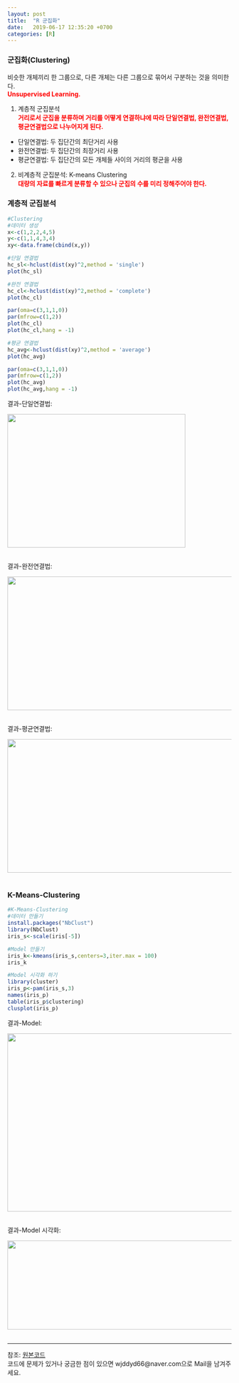 ```yaml
---
layout: post
title:  "R 군집화"
date:   2019-06-17 12:35:20 +0700
categories: [R]
---
```


###  군집화(Clustering)
비슷한 개체끼리 한 그룹으로, 다른 개체는 다른 그룹으로 묶어서 구분하는 것을 의미한다.  
<span style ="color: red">**Unsupervised Learning.**</span><br>
1. 계층적 군집분석  
<span style ="color: red">**거리로서 군집을 분류하며 거리를 어떻게 연결하냐에 따라 단일연결법, 완전연결법, 평균연결법으로 나누어지게 된다.**</span><br>
 - 단일연결법: 두 집단간의 최단거리 사용
 - 완전연결법: 두 집단간의 최장거리 사용
 - 평균연결법: 두 집단간의 모든 개체들 사이의 거리의 평균을 사용
2. 비계층적 군집분석: K-means Clustering  
<span style ="color: red">**대량의 자료를 빠르게 분류할 수 있으나 군집의 수를 미리 정해주어야 한다.**</span><br>

###  계층적 군집분석

```R
#Clustering
#데이터 생성
x<-c(1,2,2,4,5)
y<-c(1,1,4,3,4)
xy<-data.frame(cbind(x,y))

#단일 연결법
hc_sl<-hclust(dist(xy)^2,method = 'single')
plot(hc_sl)

#완전 연결법
hc_cl<-hclust(dist(xy)^2,method = 'complete')
plot(hc_cl)

par(oma=c(3,1,1,0))
par(mfrow=c(1,2))
plot(hc_cl)
plot(hc_cl,hang = -1)

#평균 연결법
hc_avg<-hclust(dist(xy)^2,method = 'average')
plot(hc_avg)

par(oma=c(3,1,1,0))
par(mfrow=c(1,2))
plot(hc_avg)
plot(hc_avg,hang = -1)


```

결과-단일연결법: 
<div><img src="https://raw.githubusercontent.com/wjddyd66/wjddyd66.github.io/master/static/img/R/Clustering-1.PNG" height="300" width="400" /></div><br>

결과-완전연결법: 
<div><img src="https://raw.githubusercontent.com/wjddyd66/wjddyd66.github.io/master/static/img/R/Clustering-2.PNG" height="300" width="600" /></div><br>

결과-평균연결법: 
<div><img src="https://raw.githubusercontent.com/wjddyd66/wjddyd66.github.io/master/static/img/R/Clustering-3.PNG" height="300" width="600" /></div><br>

###  K-Means-Clustering

```R
#K-Means-Clustering
#데이터 만들기
install.packages("NbClust")
library(NbClust)
iris_s<-scale(iris[-5])

#Model 만들기
iris_k<-kmeans(iris_s,centers=3,iter.max = 100)
iris_k

#Model 시각화 하기
library(cluster)
iris_p<-pam(iris_s,3)
names(iris_p)
table(iris_p$clustering)
clusplot(iris_p)
```

결과-Model: 
<div><img src="https://raw.githubusercontent.com/wjddyd66/wjddyd66.github.io/master/static/img/R/Clustering-4.PNG" height="400" width="600" /></div><br>

결과-Model 시각화: 
<div><img src="https://raw.githubusercontent.com/wjddyd66/wjddyd66.github.io/master/static/img/R/Clustering-5.PNG" height="200" width="600" /></div><br>

<hr>
참조: <a href="https://github.com/wjddyd66/R/tree/master/Clustering">원본코드</a><br>
코드에 문제가 있거나 궁금한 점이 있으면 wjddyd66@naver.com으로  Mail을 남겨주세요.